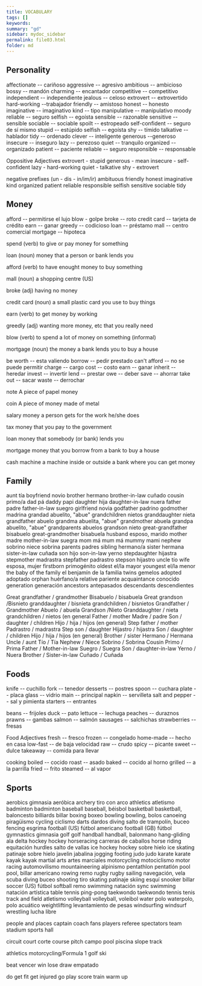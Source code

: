 ```yaml
---
title: VOCABULARY
tags: []
keywords:
summary: "gd"
sidebar: mydoc_sidebar
permalink: file03.html
folder: md
---
```


## Personality

affectionate -- cariñoso
aggressive -- agresivo
ambitious -- ambicioso
bossy -- mandón
charming -- encantador
competitive -- competitivo
independient -- independiente
jealous -- celoso
extrovert -- extrovertido
hard-working --trabajador
friendly -- amistoso
honest -- honesto
imaginative -- imaginativo
kind -- tipo
manipulative -- manipulativo
moody
reliable -- seguro
selfish -- egoísta
sensible -- razonable
sensitive -- sensible
sociable -- sociable
spoilt -- estropeado
self-confident -- seguro de sí mismo
stupid -- estúpido
selfish --  egoísta
shy -- tímido
talkative -- hablador
tidy -- ordenado
clever -- inteligente
generous --generoso
insecure -- inseguro
lazy -- perezoso
quiet -- tranquilo
organized -- organizado
patient -- paciente
reliable -- seguro
responsible -- responsable


Oppositive Adjectives
extrovert - stupid
generous - mean
insecure - self-confident
lazy - hard-working
quiet - talkative
shy - extrovert

negative prefixes (un - dis - in/im/ir)
ambituous
friendly
honest
imaginative
kind
organized
patient
reliable
responsible
selfish
sensitive
sociable
tidy

## Money

afford  -- permitirse el lujo
blow - golpe
broke -- roto
credit card -- tarjeta de crédito
earn -- ganar
greedy -- codicioso
loan -- préstamo
mall -- centro comercial
mortgage -- hipoteca

spend (verb)
to give or pay money 
for something

loan (noun)
money that a person or 
bank lends you

afford (verb)
to have enought money 
to buy something
 
mall (noun)
a shopping centre (US)

broke (adj)
having no money

credit card (noun)
a small plastic card 
you use to buy things

earn (verb)
to get money by working

greedly (adj)
wanting more money, etc
that you really need

blow (verb)
to spend a lot of money
on something (informal)

mortgage (noun)
the money a bank lends 
you to buy a house


be worth -- esta valiendo 
borrow -- pedir prestado
can't afford -- no se puede permitir
charge -- cargo
cost -- costo
earn -- ganar
inherit -- heredar
invest -- invertir
lend -- prestar
owe -- deber
save -- ahorrar
take out -- sacar
waste -- derrochar

note
A piece of papel money

coin
A piece of money made of metal

salary
money a person gets for the work  he/she does

tax
money that you pay to the government

loan
money that somebody (or bank) lends you

mortgage
money that you borrow from a bank to buy a house

cash machine
a machine inside or outside a bank 
where you can get money


## Family

aunt 	tía
boyfriend 	novio
brother 	hermano
brother-in-law 	cuñado
cousin 	primo/a
dad 	pá
daddy 	papi
daughter 	hija
daughter-in-law 	nuera
father 	padre
father-in-law 	suegro
girlfriend 	novia
godfather 	padrino
godmother 	madrina
grandad 	abuelito, "abue"
grandchildren 	nietos
granddaughter 	nieta
grandfather 	abuelo
grandma 	abuelita, "abue"
grandmother 	abuela
grandpa 	abuelito, "abue"
grandparents 	abuelos
grandson 	nieto
great-grandfather 	bisabuelo
great-grandmother 	bisabuela
husband 	esposo, marido
mother 	madre
mother-in-law 	suegra
mom 	má
mum 	má
mummy 	mami
nephew 	sobrino
niece 	sobrina
parents 	padres
sibling 	hermano/a
sister 	hermana
sister-in-law 	cuñada
son 	hijo
son-in-law 	yerno
stepdaughter 	hijastra
stepmother 	madrastra
stepfather 	padrastro
stepson 	hijastro
uncle 	tío
wife 	esposa, mujer
firstborn 	primogénito
oldest 	el/la mayor
youngest 	el/la menor
the baby of the family 	el benjamín de la familia
twins 	gemelos
adopted 	adoptado
orphan 	huérfano/a
relative 	pariente
acquaintance 	conocido
generation 	generación
ancestors 	antepasados
descendants 	descendientes

Great grandfather / grandmother	
Bisabuelo / bisabuela
Great grandson /Bisnieto
granddaughter / bisnieta 
grandchildren   / bisnietos
Grandfather / Grandmother	Abuelo / abuela
Grandson /Nieto 
Granddaughter / nieta
grandchildren / nietos (en general
Father / mother	Madre / padre
Son / daughter / children	Hijo / hija / hijos (en general)
Step father / mother	Padrastro / madrastra
Step son / daughter	Hijastro / hijastra
Son / daughter / children	Hijo / hija / hijos (en general)
Brother / sister	Hermano / Hermana
Uncle / aunt	Tío / Tía
Nephew / Niece	Sobrino / Sobrina
Cousin	Primo / Prima
Father / Mother-in-law	Suegro / Suegra
Son / daughter-in-law	Yerno / Nuera
Brother / Sister-in-law	Cuñado / Cuñada


## Foods

knife -- cuchillo
fork -- tenedor
desserts -- postres
spoon -- cuchara
plate -- placa
glass -- vidrio
main -- principal
napkin --  servilleta
salt and pepper -- sal y pimienta
starters -- entrantes

beans -- frijoles
duck --  pato
lettuce -- lechuga
peaches -- duraznos
prawns --  gambas
salmon -- salmón
sausages -- salchichas
strawberries -- fresas

Food Adjectives
fresh -- fresco
frozen -- congelado
home-made -- hecho en casa
low-fast -- de baja velocidad
raw -- crudo
spicy -- picante
sweet -- dulce
takeaway -- comida para llevar

cooking
boiled --  cocido
roast -- asado
baked -- cocido al horno
grilled -- a la parrilla
fried -- frito
steamed -- al vapor

## Sports

aerobics 	gimnasia aeróbica
archery 	tiro con arco
athletics 	atletismo
badminton 	badminton
baseball 	baseball, béisbol
basketball 	basketball, baloncesto
billiards 	billar
boxing 	boxeo
bowling 	bowling, bolos
canoeing 	piragüismo
cycling 	ciclismo
darts 	dardos
diving 	salto de trampolín, buceo
fencing 	esgrima
football (US) 	fútbol americano
football (GB) 	fútbol
gymnastics 	gimnasia
golf 	golf
handball 	handball, balonmano
hang-gliding 	ala delta
hockey 	hockey
horseracing 	carreras de caballos
horse riding 	equitación
hurdles 	salto de vallas
ice hockey 	hockey sobre hielo
ice skating 	patinaje sobre hielo
javelin 	jabalina
jogging 	footing
judo 	judo
karate 	karate
kayak 	kayak
martial arts 	artes marciales
motorcycling 	motociclismo
motor racing 	automovilismo
mountaineering 	alpinismo
pentathlon 	pentatlón
pool 	pool, billar americano
rowing 	remo
rugby 	rugby
sailing 	navegación, vela
scuba diving 	buceo
shooting 	tiro
skating 	patinaje
skiing 	esquí
snooker 	billar
soccer (US) 	fútbol
softball 	remo
swimming 	natación
sync swimming 	natación artística
table tennis 	ping-pong
taekwondo 	taekwondo
tennis 	tenis
track and field 	atletismo
volleyball 	volleyball, voleibol
water polo 	waterpolo, polo acuático
weightlifting 	levantamiento de pesas
windsurfing 	windsurf
wrestling 	lucha libre

people and places
captain
coach
fans
players
referee
spectators
team
stadium
sports hall

circuit 
court  corte
course
pitch campo
pool piscina
slope
track



athletics
motorcycling/Formula 1
golf
ski
 
beat vencer
win 
lose
draw empatado

do 
get fit
get injured
go
play
score
train
warm up




